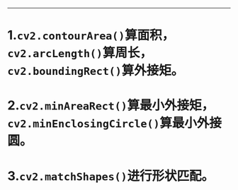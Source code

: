 
---

# 1.`cv2.contourArea()`算面积，`cv2.arcLength()`算周长，`cv2.boundingRect()`算外接矩。
# 2.`cv2.minAreaRect()`算最小外接矩，`cv2.minEnclosingCircle()`算最小外接圆。
# 3.`cv2.matchShapes()`进行形状匹配。